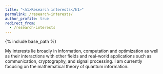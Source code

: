 ```yaml
---
title: "<h1>Research interests</h1>"
permalink: /research-interests/
author_profile: true
redirect_from:
  - /research-interests
---
```


{% include base_path %}


My interests lie broadly in information, computation and optimization
as well as their interactions with other fields and real-world applications
such as communication, cryptography, and signal processing.
I am currently focusing on the mathematical theory of quantum information.
